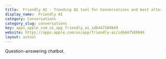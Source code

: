 ```yaml
---
title:  Friendly AI - Trending AI tool for Conversations and best alternatives
display_name:  Friendly AI
category: Conversations
category_slug: conversations
key: apps_apple_com_us_app_friendly_ai_id6447589849
website: https://apps.apple.com/us/app/friendly-ai/id6447589849
layout: aitool
---
```


Question-answering chatbot.
